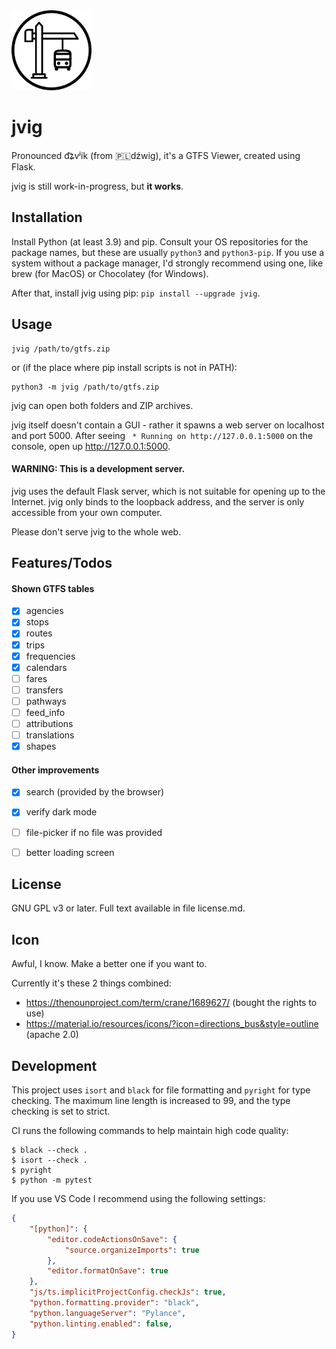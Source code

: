 <img src="https://raw.githubusercontent.com/MKuranowski/jvig/master/icon/jvig.svg" alt="logo" width="128" />  

jvig
====

Pronounced d͡ʑvʲik (from 🇵🇱dźwig), it's a GTFS Viewer, created using Flask.

jvig is still work-in-progress, but **it works**.


Installation
------------

Install Python (at least 3.9) and pip. Consult your OS repositories for the package names,
but these are usually `python3` and `python3-pip`. If you use a system without a package manager,
I'd strongly recommend using one, like brew (for MacOS) or Chocolatey (for Windows).

After that, install jvig using pip: `pip install --upgrade jvig`.


Usage
-----

```
jvig /path/to/gtfs.zip
```

or (if the place where pip install scripts is not in PATH):

```
python3 -m jvig /path/to/gtfs.zip
```

jvig can open both folders and ZIP archives.

jvig itself doesn't contain a GUI - rather it spawns a web server on localhost and port 5000.
After seeing ` * Running on http://127.0.0.1:5000` on the console, open up <http://127.0.0.1:5000>.

#### WARNING: This is a development server.

jvig uses the default Flask server, which is not suitable for opening up to the Internet.
jvig only binds to the loopback address, and the server is only accessible from your own computer.

Please don't serve jvig to the whole web.


Features/Todos
--------------

#### Shown GTFS tables

- [x] agencies
- [x] stops
- [x] routes
- [x] trips
- [x] frequencies
- [x] calendars
- [ ] fares
- [ ] transfers
- [ ] pathways
- [ ] feed_info
- [ ] attributions
- [ ] translations
- [x] shapes

#### Other improvements
- [x] search (provided by the browser)
- [x] verify dark mode
- [ ] file-picker if no file was provided
- [ ] better loading screen


License
-------

GNU GPL v3 or later.
Full text available in file license.md. 


Icon
----

Awful, I know. Make a better one if you want to.

Currently it's these 2 things combined:
- <https://thenounproject.com/term/crane/1689627/> (bought the rights to use)
- <https://material.io/resources/icons/?icon=directions_bus&style=outline> (apache 2.0)


Development
-----------

This project uses `isort` and `black` for file formatting and `pyright` for type checking.
The maximum line length is increased to 99, and the type checking is set to strict.

CI runs the following commands to help maintain high code quality:

```console
$ black --check .
$ isort --check .
$ pyright
$ python -m pytest
```

If you use VS Code I recommend using the following settings:

```json
{
    "[python]": {
        "editor.codeActionsOnSave": {
            "source.organizeImports": true
        },
        "editor.formatOnSave": true
    },
    "js/ts.implicitProjectConfig.checkJs": true,
    "python.formatting.provider": "black",
    "python.languageServer": "Pylance",
    "python.linting.enabled": false,
}
```
